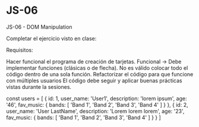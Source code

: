 # JS-06
JS-06 - DOM Manipulation

Completar el ejercicio visto en clase:

Requisitos:

Hacer funcional el programa de creación de tarjetas.
Funcional -> Debe implementar funciones (clásicas o de flecha).
No es válido colocar todo el código dentro de una sola función.
Refactorizar el código para que funcione con múltiples usuarios
El código debe seguir y aplicar buenas prácticas vistas durante la sesiones.

const users = [
    {
        id: 1,
        user_name: 'User1',
        description: 'lorem ipsum',
        age: '46',
        fav_music: {
            bands: [
                'Band 1', 'Band 2', 'Band 3', 'Band 4'
            ]
        }
    },
    {
        id: 2,
        user_name: 'User LastName',
        description: 'Lorem lorem lorem',
        age: '23',
        fav_music: {
            bands: [
               'Band 1', 'Band 2', 'Band 3', 'Band 4'
            ]
        }
    }
]